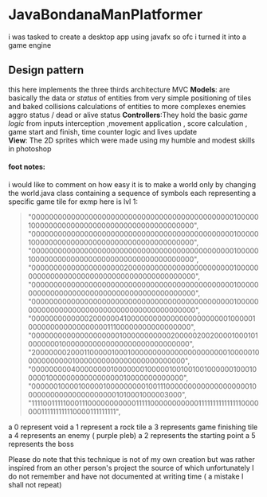
# JavaBondanaManPlatformer
i was tasked to create a desktop app using javafx so ofc i turned it into a game engine 
## Design pattern
this here implements the three thirds architecture MVC 
**Models**: are basically the data or _status_ of entities from  very simple positioning of tiles and baked collisions calculations of entities to more complexes enemies  aggro status / dead or alive status 
**Controllers**:They hold the basic _game logic_ from inputs interception ,movement application , score calculation , game start and finish, time counter logic and lives update  
**View**: The 2D sprites which were made using my humble and modest skills in photoshop 

####	foot notes:
i would like to comment on how easy it is to make a world only by changing the world.java class containing 
a sequence of symbols each representing a specific game tile
for exmp here is lvl 1:


>"000000000000000000000000000000000000000000000010000010000000000000000000000000000000000000",  
"000000000000000000000000000000000000000000000010000010000000000000000000000000000000000000",  
"000000000000000000000000000000000000000000000010000010000000000000000000000000000000000000",  
"000000000000000000000200000000000000000000000010000000000000000000000000000000000000000000",  
"000000000000000000000000000000000000000000000010000000000000000000000000000000000000000000",  
"000000000000000000000000000000000000000000000010000000000000000000000000000000000000000000",  
"000000000000020000004100000000000000000000000100000100000000000000000011100000000000000000",  
"000000000000000000001000000000002000002002000010001010000000100000000000000000000000000000",  
"200000002000110000010001000000000000000000000010000010000000000010000000000000000000000000",  
"000000000400000000100000001000001001001001000000100010000010000000000000000010000000000000",  
"000000100001000001000000000100111000000000000000000010000000000000000000001010001000003000",  
"111100111110001110000000000011111000000000001111111111111110000000111111111110000111111111",

a 0 represent void 
a 1 represent a rock tile
a 3 represents game finishing tile
a 4 represents an enemy ( purple pleb)
a 2 represents the starting point
a 5 represents the boss

Please do note that this technique is not of my own creation but was rather inspired from an other person's project the source of which  unfortunately I do not remember and have not documented at writing time ( a mistake I shall not repeat)


